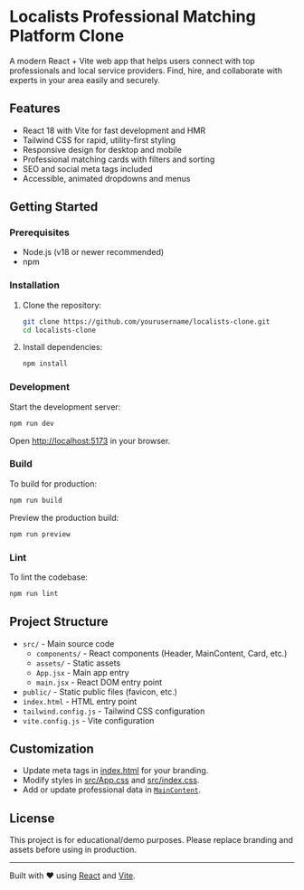 # Localists Professional Matching Platform Clone

A modern React + Vite web app that helps users connect with top professionals and local service providers. Find, hire, and collaborate with experts in your area easily and securely.

## Features

- React 18 with Vite for fast development and HMR
- Tailwind CSS for rapid, utility-first styling
- Responsive design for desktop and mobile
- Professional matching cards with filters and sorting
- SEO and social meta tags included
- Accessible, animated dropdowns and menus

## Getting Started

### Prerequisites

- Node.js (v18 or newer recommended)
- npm

### Installation

1. Clone the repository:

   ```sh
   git clone https://github.com/yourusername/localists-clone.git
   cd localists-clone
   ```

2. Install dependencies:
   ```sh
   npm install
   ```

### Development

Start the development server:

```sh
npm run dev
```

Open [http://localhost:5173](http://localhost:5173) in your browser.

### Build

To build for production:

```sh
npm run build
```

Preview the production build:

```sh
npm run preview
```

### Lint

To lint the codebase:

```sh
npm run lint
```

## Project Structure

- `src/` - Main source code
  - `components/` - React components (Header, MainContent, Card, etc.)
  - `assets/` - Static assets
  - `App.jsx` - Main app entry
  - `main.jsx` - React DOM entry point
- `public/` - Static public files (favicon, etc.)
- `index.html` - HTML entry point
- `tailwind.config.js` - Tailwind CSS configuration
- `vite.config.js` - Vite configuration

## Customization

- Update meta tags in [index.html](index.html) for your branding.
- Modify styles in [src/App.css](src/App.css) and [src/index.css](src/index.css).
- Add or update professional data in [`MainContent`](src/components/MainContent.jsx).

## License

This project is for educational/demo purposes. Please replace branding and assets before using in production.

---

Built with ❤️ using [React](https://react.dev/) and [Vite](https://vitejs.dev/).
